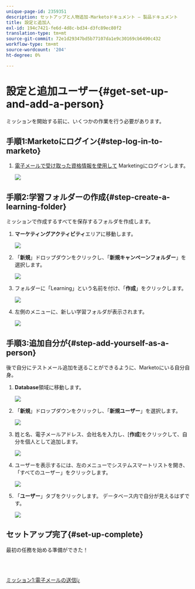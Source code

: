 ```yaml
---
unique-page-id: 2359351
description: セットアップと人物追加-Marketoドキュメント — 製品ドキュメント
title: 設定と追加人
exl-id: 194c7421-fe6d-4d8c-bd34-d3fc89ec80f2
translation-type: tm+mt
source-git-commit: 72e1d29347bd5b77107da1e9c30169cb6490c432
workflow-type: tm+mt
source-wordcount: '204'
ht-degree: 0%

---
```


# 設定と追加ユーザー{#get-set-up-and-add-a-person}

ミッションを開始する前に、いくつかの作業を行う必要があります。

## 手順1:Marketoにログイン{#step-log-in-to-marketo}

1. [電子メールで受け取った資格情報を使用して](https://app.marketo.com) Marketingにログインします。

   ![](assets/one.png)

## 手順2:学習フォルダーの作成{#step-create-a-learning-folder}

ミッションで作成するすべてを保存するフォルダを作成します。

1. **マーケティングアクティビティ**&#x200B;エリアに移動します。

   ![](assets/two.png)

1. 「**新規**」ドロップダウンをクリックし、「**新規キャンペーンフォルダー**」を選択します。

   ![](assets/image2014-9-24-10-3a53-3a38.png)

1. フォルダーに「Learning」という名前を付け、「**作成**」をクリックします。

   ![](assets/image2014-9-24-10-3a53-3a55.png)

1. 左側のメニューに、新しい学習フォルダが表示されます。

   ![](assets/image2014-9-24-10-3a54-3a9.png)

## 手順3:追加自分が{#step-add-yourself-as-a-person}

後で自分にテストメール追加を送ることができるように、Marketoにいる自分自身。

1. **Database**&#x200B;領域に移動します。

   ![](assets/db.png)

1. 「**新規**」ドロップダウンをクリックし、「**新規ユーザー**」を選択します。

   ![](assets/seven.png)

1. 姓と名、電子メールアドレス、会社名を入力し、[**作成**]をクリックして、自分を個人として追加します。

   ![](assets/eight.png)

1. ユーザーを表示するには、左のメニューでシステムスマートリストを開き、「すべてのユーザー」をクリックします。

   ![](assets/nine.png)

1. 「**ユーザー**」タブをクリックします。 データベース内で自分が見えるはずです。

   ![](assets/ten.png)

## セットアップ完了{#set-up-complete}

最初の任務を始める準備ができた！

<br> 

[ミッション1:電子メールの送信ï¿](/help/marketo/getting-started/quick-wins/send-an-email.md)
